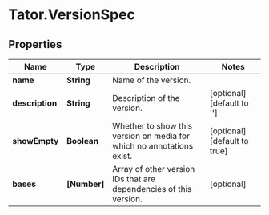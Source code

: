 # Tator.VersionSpec

## Properties

Name | Type | Description | Notes
------------ | ------------- | ------------- | -------------
**name** | **String** | Name of the version. | 
**description** | **String** | Description of the version. | [optional] [default to &#39;&#39;]
**showEmpty** | **Boolean** | Whether to show this version on media for which no annotations exist. | [optional] [default to true]
**bases** | **[Number]** | Array of other version IDs that are dependencies of this version. | [optional] 


